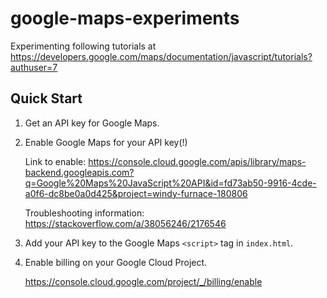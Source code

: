 # google-maps-experiments
Experimenting following tutorials at https://developers.google.com/maps/documentation/javascript/tutorials?authuser=7

## Quick Start
1. Get an API key for Google Maps.
2. Enable Google Maps for your API key(!)

   Link to enable: https://console.cloud.google.com/apis/library/maps-backend.googleapis.com?q=Google%20Maps%20JavaScript%20API&id=fd73ab50-9916-4cde-a0f6-dc8be0a0d425&project=windy-furnace-180806

   Troubleshooting information: https://stackoverflow.com/a/38056246/2176546

3. Add your API key to the Google Maps `<script>` tag in `index.html`.
4. Enable billing on your Google Cloud Project.

   https://console.cloud.google.com/project/_/billing/enable
   